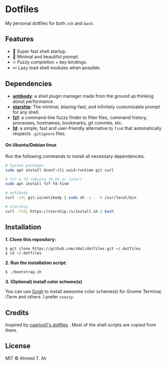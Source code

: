 # Dotfiles

My personal dotfiles for both `zsh` and `bash`.

## Features

- 🚀 Super fast shell startup.
- 💅 Minimal and beautiful prompt.
- 🔥 Fuzzy completion + key bindings.
- 💤 Lazy load shell modules when possible.

## Dependencies

- [**antibody**](https://getantibody.github.io): a shell plugin manager made from the ground up thinking about performance.
- [**starship**](https://starship.rs/): The minimal, blazing-fast, and infinitely customizable prompt for any shell.
- [**fzf**](https://github.com/junegunn/fzf): a command-line fuzzy finder to filter files, command history, processes, hostnames, bookmarks, git commits, etc.
- [**fd**](https://github.com/sharkdp/fd): a simple, fast and user-friendly alternative to `find` that automatically respects `.gitignore` files.

#### On Ubuntu/Debian linux

Run the following commands to install all necessary dependencies.

```sh
# System packages
sudo apt install dconf-cli uuid-runtime git curl

# fzf & fd (Ubuntu 19.04 or later)
sudo apt install fzf fd-find

# antibody
curl -sfL git.io/antibody | sudo sh -s - -b /usr/local/bin

# starship
curl -fsSL https://starship.rs/install.sh | bash
```

## Installation

**1. Clone this repository:**

```sh
$ git clone https://github.com/z0al/dotfiles.git ~/.dotfiles
$ cd ~/.dotfiles
```

**2. Run the installation script:**

```sh
$ ./bootstrap.sh
```

**3. (Optional) install color scheme(s)**

You can use [Gogh](https://mayccoll.github.io/Gogh/) to install awesome color scheme(s) for Gnome Terminal, iTerm and others. I prefer `snazzy`.

## Credits

Inspired by [caarlos0's dotfiles](https://github.com/caarlos0/dotfiles) . Most of the shell scripts are copied from there.

## License

MIT © Ahmed T. Ali

